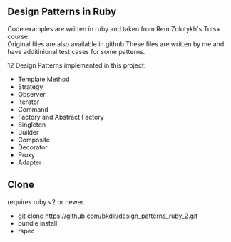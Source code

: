 ## Design Patterns in Ruby

Code examples are written in ruby and taken from Rem Zolotykh's Tuts+ course.  
Original files are also available in github These files are written by me and have additinional test cases for some patterns.  

12 Design Patterns implemented in this project:  

* Template Method
* Strategy
* Observer
* Iterator
* Command
* Factory and Abstract Factory
* Singleton
* Builder
* Composite
* Decorator
* Proxy
* Adapter

## Clone

requires ruby v2 or newer.

* git clone https://github.com/bkdir/design_patterns_ruby_2.git
* bundle install  
* rspec
